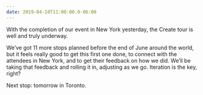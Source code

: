 ```yaml
---
date: 2019-04-10T11:00:00.0-06:00
---
```


With the completion of our event in New York yesterday, the Create tour is well and truly underway.

We’ve got 11 more stops planned before the end of June around the world, but it feels really good to get this first one done, to connect with the attendees in New York, and to get their feedback on how we did. We’ll be taking that feedback and rolling it in, adjusting as we go. Iteration is the key, right?

Next stop: tomorrow in Toronto.
